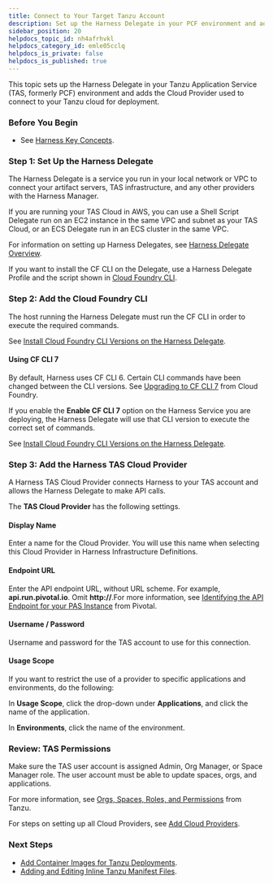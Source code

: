 ```yaml
---
title: Connect to Your Target Tanzu Account
description: Set up the Harness Delegate in your PCF environment and add the Cloud Provider used to connect to your PCF cloud for deployment.
sidebar_position: 20
helpdocs_topic_id: nh4afrhvkl
helpdocs_category_id: emle05cclq
helpdocs_is_private: false
helpdocs_is_published: true
---
```


This topic sets up the Harness Delegate in your Tanzu Application Service (TAS, formerly PCF) environment and adds the Cloud Provider used to connect to your Tanzu cloud for deployment.


### Before You Begin

* See [Harness Key Concepts](https://docs.harness.io/article/4o7oqwih6h-harness-key-concepts).

### Step 1: Set Up the Harness Delegate

The Harness Delegate is a service you run in your local network or VPC to connect your artifact servers, TAS infrastructure, and any other providers with the Harness Manager.

If you are running your TAS Cloud in AWS, you can use a Shell Script Delegate run on an EC2 instance in the same VPC and subnet as your TAS Cloud, or an ECS Delegate run in an ECS cluster in the same VPC.

For information on setting up Harness Delegates, see [Harness Delegate Overview](../../firstgen-platform/account/manage-delegates/delegate-installation.md).

If you want to install the CF CLI on the Delegate, use a Harness Delegate Profile and the script shown in [Cloud Foundry CLI](../../firstgen-platform/account/delegate-ref/common-delegate-profile-scripts.md#cloud-foundry-cli).

### Step 2: Add the Cloud Foundry CLI

The host running the Harness Delegate must run the CF CLI in order to execute the required commands.

See [Install Cloud Foundry CLI Versions on the Harness Delegate](install-cloud-foundry-cli-6-and-7-on-harness-delegates.md).

#### Using CF CLI 7

By default, Harness uses CF CLI 6. Certain CLI commands have been changed between the CLI versions. See [Upgrading to CF CLI 7](https://docs.cloudfoundry.org/cf-cli/v7.html#table) from Cloud Foundry.

If you enable the **Enable CF CLI 7** option on the Harness Service you are deploying, the Harness Delegate will use that CLI version to execute the correct set of commands.

See [Install Cloud Foundry CLI Versions on the Harness Delegate](install-cloud-foundry-cli-6-and-7-on-harness-delegates.md).

### Step 3: Add the Harness TAS Cloud Provider

A Harness TAS Cloud Provider connects Harness to your TAS account and allows the Harness Delegate to make API calls.

The **TAS Cloud Provider** has the following settings.

#### Display Name

Enter a name for the Cloud Provider. You will use this name when selecting this Cloud Provider in Harness Infrastructure Definitions.

#### Endpoint URL

Enter the API endpoint URL, without URL scheme. For example, **api.run.pivotal.io**. Omit **http://**.For more information, see [Identifying the API Endpoint for your PAS Instance](https://docs.pivotal.io/pivotalcf/2-3/opsguide/api-endpoint.html) from Pivotal.

#### Username / Password

Username and password for the TAS account to use for this connection.

#### Usage Scope

If you want to restrict the use of a provider to specific applications and environments, do the following:

In **Usage Scope**, click the drop-down under **Applications**, and click the name of the application.

In **Environments**, click the name of the environment.

### Review: TAS Permissions

Make sure the TAS user account is assigned Admin, Org Manager, or Space Manager role. The user account must be able to update spaces, orgs, and applications.

For more information, see [Orgs, Spaces, Roles, and Permissions](https://docs.pivotal.io/pivotalcf/2-3/concepts/roles.html) from Tanzu.

For steps on setting up all Cloud Providers, see [Add Cloud Providers](../../firstgen-platform/account/manage-connectors/cloud-providers.md).

### Next Steps

* [Add Container Images for Tanzu Deployments](add-container-images-for-pcf-deployments.md).
* [Adding and Editing Inline Tanzu Manifest Files](adding-and-editing-inline-pcf-manifest-files.md).

